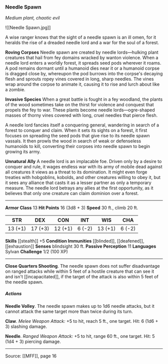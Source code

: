 ### Needle Spawn
_Medium plant, chaotic evil_

![[Needle Spawn.jpg]]

A wise ranger knows that the sight of a needle spawn is an ill omen, for it heralds the rise of a dreaded needle lord and a war for the soul of a forest.

**Roving Corpses** Needle spawn are created by needle lords—hulking plant creatures that hail from fey domains wracked by wanton violence. When a needle lord enters a worldly forest, it spreads seed pods wherever it roams. A pod remains dormant until a humanoid dies near it or a humanoid corpse is dragged close by, whereupon the pod burrows into the corpse's decaying flesh and sprouts ropey vines covered in long, sharp needles. The vines wrap around the corpse to animate it, causing it to rise and lurch about like a zombie.


**Invasive Species** When a great battle is fought in a fey woodland, the plants of the wood sometimes take on the thirst for violence and conquest that propels the fey to war. These plants become needle lords—ogre-shaped masses of thorny vines covered with long, cruel needles that pierce flesh.

A needle lord fancies itself a conquering general, wandering in search of a forest to conquer and claim. When it sets its sights on a forest, it first focuses on spreading the seed pods that give rise to its needle spawn vassals. It then prowls the wood in search of weak or defenseless humanoids to kill, converting their corpses into needle spawn to begin growing its army.


**Unnatural Ally** A needle lord is an implacable foe. Driven only by a desire to conquer and rule, it wages endless war with its army of mobile dead against all creatures it views as a threat to its domination. It might even forge treaties with hobgoblins, kobolds, and other creatures willing to obey it, but it sees any alliance that casts it as a lesser partner as only a temporary measure. The needle lord betrays any allies at the first opportunity, as it believes that only one creature can claim dominion over a forest.






---

**Armor Class** 13
**Hit Points** 16 (3d8 + 3)
**Speed** 30 ft., climb 20 ft.

| STR     | DEX     | CON     | INT     | WIS     | CHA     |
|---------|---------|---------|---------|---------|---------|
| 13 (+1) | 17 (+3) | 12 (+1) | 6 (-2) | 13 (+1) | 6 (-2) |

**Skills** [[stealth]] +5
**Condition Immunities** [[blinded]], [[deafened]], [[exhaustion]]
**Senses** blindsight 30 ft.
**Passive Perception** 11
**Languages** Sylvan
**Challenge** 1/2 (100 XP)

---

**Close Quarters Shooting**. The needle spawn does not suffer disadvantage on ranged attacks while within 5 feet of a hostile creature that can see it and isn't [[incapacitated]], if the target of the attack is also within 5 feet of the needle spawn.

##### Actions
**Needle Volley**. The needle spawn makes up to 1d6 needle attacks, but it cannot attack the same target more than twice during its turn.

**Claw**. _Melee Weapon Attack:_ +5 to hit, reach 5 ft., one target. Hit: 6 (1d6 + 3) slashing damage.

**Needle**. _Ranged Weapon Attack:_ +5 to hit, range 60 ft., one target. Hit: 5 (1d4 + 3) piercing damage.


---

Source: [[MFF]], page 16